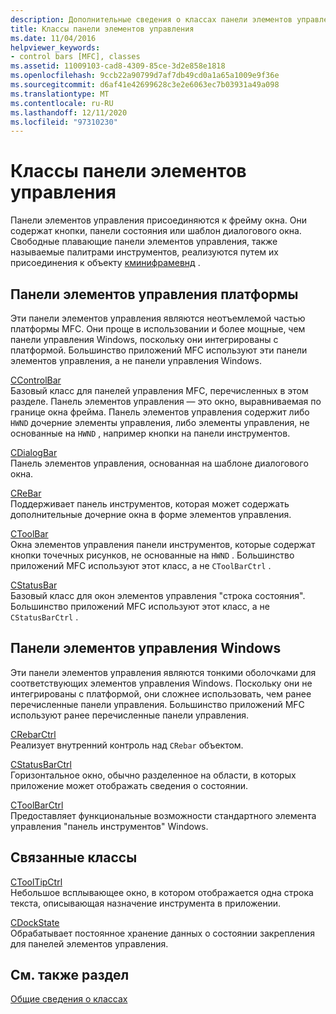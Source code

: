 ```yaml
---
description: Дополнительные сведения о классах панели элементов управления
title: Классы панели элементов управления
ms.date: 11/04/2016
helpviewer_keywords:
- control bars [MFC], classes
ms.assetid: 11009103-cad8-4309-85ce-3d2e858e1818
ms.openlocfilehash: 9ccb22a90799d7af7db49cd0a1a65a1009e9f36e
ms.sourcegitcommit: d6af41e42699628c3e2e6063ec7b03931a49a098
ms.translationtype: MT
ms.contentlocale: ru-RU
ms.lasthandoff: 12/11/2020
ms.locfileid: "97310230"
---
```

# <a name="control-bar-classes"></a>Классы панели элементов управления

Панели элементов управления присоединяются к фрейму окна. Они содержат кнопки, панели состояния или шаблон диалогового окна. Свободные плавающие панели элементов управления, также называемые палитрами инструментов, реализуются путем их присоединения к объекту [кминифрамевнд](reference/cminiframewnd-class.md) .

## <a name="framework-control-bars"></a>Панели элементов управления платформы

Эти панели элементов управления являются неотъемлемой частью платформы MFC. Они проще в использовании и более мощные, чем панели управления Windows, поскольку они интегрированы с платформой. Большинство приложений MFC используют эти панели элементов управления, а не панели управления Windows.

[CControlBar](reference/ccontrolbar-class.md)<br/>
Базовый класс для панелей управления MFC, перечисленных в этом разделе. Панель элементов управления — это окно, выравниваемая по границе окна фрейма. Панель элементов управления содержит либо `HWND` дочерние элементы управления, либо элементы управления, не основанные на `HWND` , например кнопки на панели инструментов.

[CDialogBar](reference/cdialogbar-class.md)<br/>
Панель элементов управления, основанная на шаблоне диалогового окна.

[CReBar](reference/crebar-class.md)<br/>
Поддерживает панель инструментов, которая может содержать дополнительные дочерние окна в форме элементов управления.

[CToolBar](reference/ctoolbar-class.md)<br/>
Окна элементов управления панели инструментов, которые содержат кнопки точечных рисунков, не основанные на `HWND` . Большинство приложений MFC используют этот класс, а не `CToolBarCtrl` .

[CStatusBar](reference/cstatusbar-class.md)<br/>
Базовый класс для окон элементов управления "строка состояния". Большинство приложений MFC используют этот класс, а не `CStatusBarCtrl` .

## <a name="windows-control-bars"></a>Панели элементов управления Windows

Эти панели элементов управления являются тонкими оболочками для соответствующих элементов управления Windows. Поскольку они не интегрированы с платформой, они сложнее использовать, чем ранее перечисленные панели управления. Большинство приложений MFC используют ранее перечисленные панели управления.

[CRebarCtrl](reference/crebarctrl-class.md)<br/>
Реализует внутренний контроль над `CRebar` объектом.

[CStatusBarCtrl](reference/cstatusbarctrl-class.md)<br/>
Горизонтальное окно, обычно разделенное на области, в которых приложение может отображать сведения о состоянии.

[CToolBarCtrl](reference/ctoolbarctrl-class.md)<br/>
Предоставляет функциональные возможности стандартного элемента управления "панель инструментов" Windows.

## <a name="related-classes"></a>Связанные классы

[CToolTipCtrl](reference/ctooltipctrl-class.md)<br/>
Небольшое всплывающее окно, в котором отображается одна строка текста, описывающая назначение инструмента в приложении.

[CDockState](reference/cdockstate-class.md)<br/>
Обрабатывает постоянное хранение данных о состоянии закрепления для панелей элементов управления.

## <a name="see-also"></a>См. также раздел

[Общие сведения о классах](class-library-overview.md)
